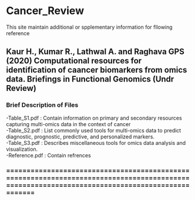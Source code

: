 # Cancer_Review
This site maintain additional or spplementary information for fllowing reference
## Kaur H., Kumar R., Lathwal A. and Raghava GPS (2020) Computational resources for identification of caancer biomarkers from omics data. Briefings in Functional Genomics (Undr Review)

### Brief Description of Files<br>
-Table_S1.pdf :   Contain information on primary and secondary resources capturing multi-omics data in the context of cancer <br>
-Table_S2.pdf :   List commonly used tools for multi-omics data to predict diagnostic, prognostic, predictive, and personalized markers.<br>
-Table_S3.pdf :   Describes miscellaneous tools for omics data analysis and visualization. <br>
-Reference.pdf :    Contain refrences <br>
### ==============================================================================================================================================
